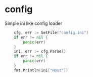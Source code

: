 # config
Simple ini like config loader

```go
	cfg, err := SetFile("config.ini")
	if err != nil {
		panic(err)
	}
	ini, err := cfg.Parse()
	if err != nil {
		panic(err)
	}
	fmt.Println(ini["Host"])
